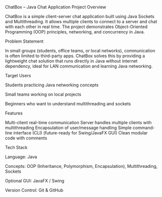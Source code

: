 ChatBox – Java Chat Application
Project Overview

   ChatBox is a simple client-server chat application built using Java Sockets and Multithreading. It allows multiple clients to connect to a server and chat with each other in real time. The project demonstrates Object-Oriented Programming (OOP) principles, networking, and concurrency in Java.

Problem Statement

   In small groups (students, office teams, or local networks), communication is often limited to third-party apps. ChatBox solves this by providing a lightweight chat solution that runs directly in Java without internet dependency, ideal for LAN communication and learning Java networking.

Target Users

   Students practicing Java networking concepts

   Small teams working on local projects

   Beginners who want to understand multithreading and sockets

Features

   Multi-client real-time communication
   Server handles multiple clients with multithreading
   Encapsulation of user/message handling
   Simple command-line interface (CLI) (future-ready for Swing/JavaFX GUI)
   Clean modular code with comments

Tech Stack

   Language: Java

   Concepts: OOP (Inheritance, Polymorphism, Encapsulation), Multithreading, Sockets

   Optional GUI: JavaFX / Swing

Version Control: Git & GitHub
